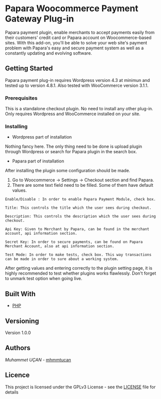 # Papara Woocommerce Payment Gateway Plug-in
Papara payment plugin, enable merchants to accept payments easily from their customers' credit card or Papara account on Woocommerce-based sites. With this add-on, you'll be able to solve your web site's payment problem with Papara's easy and secure payment system as well as a constantly updating and evolving software.


## Getting Started

Papara payment plug-in requires Wordpress version 4.3 at minimun and tested up to version 4.8.1. Also tested with WooCommerce version 3.1.1. 

### Prerequisites
This is a standalone checkout plugin. No need to install any other plug-in. Only requires Wordpress and WooCommerce installed on your site.

### Installing

* Wordpress part of installation

Nothing fancy here. The only thing need to be done is upload plugin through Wordpress or search for Papara plugin in the search box. 

* Papara part of installation

After installing the plugin some configuration should be made.

1. Go to Woocommerce -> Settings -> Checkout section and find Papara.
2. There are some text field need to be filled. Some of them have default values.



```
Enable/Disable : In order to enable Papara Payment Module, check box.

Title: This controls the title which the user sees during checkout.

Description: This controls the description which the user sees during checkout.

Api Key: Given to Merchant by Papara, can be found in the merchant account, api information section.

Secret Key: In order to secure payments, can be found on Papara Merchant Account, also at api information section.

Test Mode: In order to make tests, check box. This way transactions can be made in order to sure about a working system. 

```
After getting values and entering correctly to the plugin setting page, it is highly recommended to test whether plugins works flawlessly. Don't forget to unmark test option when going live.

## Built With

* [PHP](http://www.http://php.net/) 

## Versioning

Version 1.0.0

## Authors

*Muhammet UÇAN* - [mhmmtucan](https://github.com/mhmmtucan)

## Licence

This project is licensed under the GPLv3 License - see the [LICENSE](LICENSE) file for details

